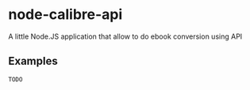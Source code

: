 node-calibre-api
====================

A little Node.JS application that allow to do ebook conversion using API


Examples
--------

```
TODO
```

